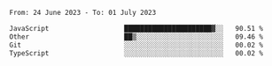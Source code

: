 <!--START_SECTION:waka-->

```txt
From: 24 June 2023 - To: 01 July 2023

JavaScript                   ██████████████████████▓░░   90.51 %
Other                        ██▒░░░░░░░░░░░░░░░░░░░░░░   09.46 %
Git                          ░░░░░░░░░░░░░░░░░░░░░░░░░   00.02 %
TypeScript                   ░░░░░░░░░░░░░░░░░░░░░░░░░   00.02 %
```

<!--END_SECTION:waka-->
